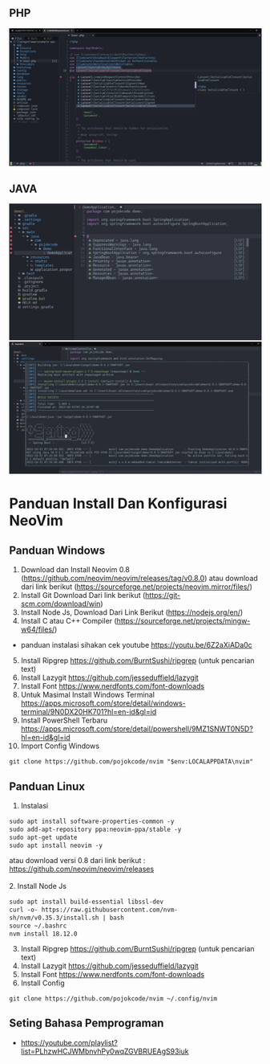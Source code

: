 ## PHP

![LARAVEL!](img/laravel.jpeg)

## JAVA

![JAVA!](img/Spring_boot_code.jpeg)
![JAVA!](img/terminal_spring_boot.jpeg)

# Panduan Install Dan Konfigurasi NeoVim

## Panduan Windows

1. Download dan Install Neovim 0.8 (https://github.com/neovim/neovim/releases/tag/v0.8.0) atau download dari link berikut (https://sourceforge.net/projects/neovim.mirror/files/)
2. Install Git Download Dari link berikut (https://git-scm.com/download/win)
3. Install Node Js, Download Dari Link Berikut (https://nodejs.org/en/)
4. Install C atau C++ Compiler (https://sourceforge.net/projects/mingw-w64/files/)

- panduan instalasi sihakan cek youtube https://youtu.be/6Z2aXiADa0c

5. Install Ripgrep https://github.com/BurntSushi/ripgrep (untuk pencarian text)
6. Install Lazygit https://github.com/jesseduffield/lazygit
7. Install Font https://www.nerdfonts.com/font-downloads
8. Untuk Masimal Install Windows Terminal https://apps.microsoft.com/store/detail/windows-terminal/9N0DX20HK701?hl=en-id&gl=id
9. Install PowerShell Terbaru https://apps.microsoft.com/store/detail/powershell/9MZ1SNWT0N5D?hl=en-id&gl=id
10. Import Config Windows

```
git clone https://github.com/pojokcode/nvim "$env:LOCALAPPDATA\nvim"
```

## Panduan Linux

1.  Instalasi

```
sudo apt install software-properties-common -y
sudo add-apt-repository ppa:neovim-ppa/stable -y
sudo apt-get update
sudo apt install neovim -y
```

atau download versi 0.8 dari link berikut : https://github.com/neovim/neovim/releases<br><br> 2. Install Node Js

```
sudo apt install build-essential libssl-dev
curl -o- https://raw.githubusercontent.com/nvm-sh/nvm/v0.35.3/install.sh | bash
source ~/.bashrc
nvm install 18.12.0
```

3.  Install Ripgrep https://github.com/BurntSushi/ripgrep (untuk pencarian text)
4.  Install Lazygit https://github.com/jesseduffield/lazygit
5.  Install Font https://www.nerdfonts.com/font-downloads
6.  Install Config

```
git clone https://github.com/pojokcode/nvim ~/.config/nvim
```

## Seting Bahasa Pemprograman

- https://youtube.com/playlist?list=PLhzwHCJWMbnvhPy0wqZGVBRUEAgS93iuk
